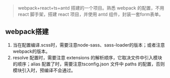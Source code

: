 
> webpack+react+ts+antd 搭建的一个项目。熟悉 webpack 的配置，不用 react 脚手架，搭建 react 项目，并使用 antd 组件，封装一套form表单。


## webpack搭建
  1. 当在配置编译.scss时，需要注意node-sass、sass-loader的版本；或者注意webpack的版本。
  2. resolve 配置时，需要注意 extensions 的解析顺序，它取决文件中引入模块的顺序；alias 配置了时，需要注意tsconfig.json 文件中 paths 的配置，否则模块引入时，预编译不会通过。





